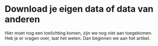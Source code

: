 # Download je eigen data of data van anderen

Hier moet nog een toelichting komen, zijn we nog niet aan toegekomen.
Heb je er vragen over, laat het weten. Dan beginnen we aan het artikel.
